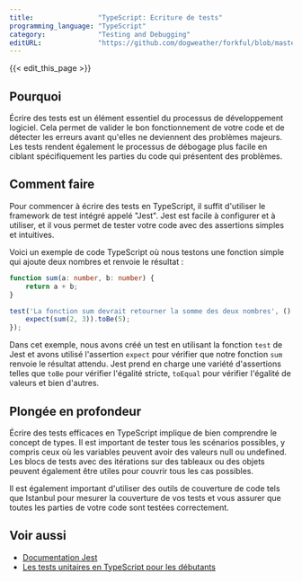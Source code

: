 ```yaml
---
title:                "TypeScript: Ecriture de tests"
programming_language: "TypeScript"
category:             "Testing and Debugging"
editURL:              "https://github.com/dogweather/forkful/blob/master/content/fr/typescript/writing-tests.md"
---
```


{{< edit_this_page >}}

## Pourquoi

Écrire des tests est un élément essentiel du processus de développement logiciel. Cela permet de valider le bon fonctionnement de votre code et de détecter les erreurs avant qu'elles ne deviennent des problèmes majeurs. Les tests rendent également le processus de débogage plus facile en ciblant spécifiquement les parties du code qui présentent des problèmes.

## Comment faire

Pour commencer à écrire des tests en TypeScript, il suffit d'utiliser le framework de test intégré appelé "Jest". Jest est facile à configurer et à utiliser, et il vous permet de tester votre code avec des assertions simples et intuitives.

Voici un exemple de code TypeScript où nous testons une fonction simple qui ajoute deux nombres et renvoie le résultat :

```typescript
function sum(a: number, b: number) {
    return a + b;
}

test('La fonction sum devrait retourner la somme des deux nombres', () => {
    expect(sum(2, 3)).toBe(5);
});
```

Dans cet exemple, nous avons créé un test en utilisant la fonction `test` de Jest et avons utilisé l'assertion `expect` pour vérifier que notre fonction `sum` renvoie le résultat attendu. Jest prend en charge une variété d'assertions telles que `toBe` pour vérifier l'égalité stricte, `toEqual` pour vérifier l'égalité de valeurs et bien d'autres.

## Plongée en profondeur

Écrire des tests efficaces en TypeScript implique de bien comprendre le concept de types. Il est important de tester tous les scénarios possibles, y compris ceux où les variables peuvent avoir des valeurs null ou undefined. Les blocs de tests avec des itérations sur des tableaux ou des objets peuvent également être utiles pour couvrir tous les cas possibles.

Il est également important d'utiliser des outils de couverture de code tels que Istanbul pour mesurer la couverture de vos tests et vous assurer que toutes les parties de votre code sont testées correctement.

## Voir aussi

- [Documentation Jest](https://jestjs.io/fr/)
- [Les tests unitaires en TypeScript pour les débutants](https://www.technopedia.fr/les-tests-unitaires-en-typescript-pour-les-debutants/)